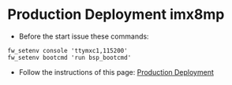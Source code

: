 # Production Deployment imx8mp

* Before the start issue these commands:
```
fw_setenv console 'ttymxc1,115200'
fw_setenv bootcmd 'run bsp_bootcmd'
```

* Follow the instructions of this page:
[Production Deployment](https://mediawiki.compulab.com/w/index.php?title=IOT-GATE-iMX8_and_SBC-IOT-iMX8:_Linux:_Production_Deployment)

